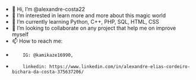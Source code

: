 - 👋 Hi, I’m @alexandre-costa22
- 👀 I’m interested in learn more and more about this magic world
- 🌱 I’m currently learning Python, C++, PHP, SQL, HTML, CSS
- 💞️ I’m looking to collaborate on any project that help me on improve myself
- 📫 How to reach me: 
-         IG: @kamikaze16990, 
-         linkedin: https://www.linkedin.com/in/alexandre-elias-cordeiro-bichara-da-costa-375637206/

<!---
alexandre-costa22/alexandre-costa22 is a ✨ special ✨ repository because its `README.md` (this file) appears on your GitHub profile.
You can click the Preview link to take a look at your changes.
--->
